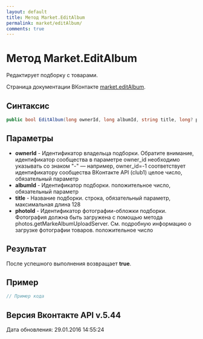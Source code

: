 ```yaml
---
layout: default
title: Метод Market.EditAlbum
permalink: market/editAlbum/
comments: true
---
```

# Метод Market.EditAlbum
Редактирует подборку с товарами.

Страница документации ВКонтакте [market.editAlbum](https://vk.com/dev/market.editAlbum).
## Синтаксис
``` csharp
public bool EditAlbum(long ownerId, long albumId, string title, long? photoId)
```

## Параметры
+ **ownerId** - Идентификатор владельца подборки. 
Обратите внимание, идентификатор сообщества в параметре owner_id необходимо указывать со знаком "-" — например, owner_id=-1 соответствует идентификатору сообщества ВКонтакте API (club1)  целое число, обязательный параметр
+ **albumId** - Идентификатор подборки. положительное число, обязательный параметр
+ **title** - Название подборки. строка, обязательный параметр, максимальная длина 128
+ **photoId** - Идентификатор фотографии-обложки подборки. 
Фотография должна быть загружена с помощью метода photos.getMarkeAlbumUploadServer. См. подробную информацию о загрузке фотографии товаров. положительное число

## Результат
После успешного выполнения возвращает **true**.

## Пример
``` csharp
// Пример кода
```

## Версия Вконтакте API v.5.44
Дата обновления: 29.01.2016 14:55:24
